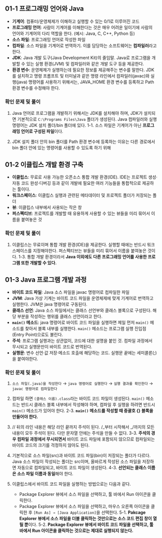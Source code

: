## 01-1 프로그래밍 언어와 Java

- **기계어**: 컴퓨터/운영체제가 이해하고 실행할 수 있는 0/1로 이루어진 코드
- **프로그래밍 언어**: 사람이 기계어를 이해한다는 것은 매우 어려운 일이기에 사람의 언어와 기계어의 다리 역할을 한다. (예시: Java, C, C++, Python 등)
- **소스 파일**: 프로그래밍 언어로 작성한 파일
- **컴파일**: 소스 파일을 기계어로 번역하기. 이를 담당하는 소프트웨어는 **컴파일러**라고 한다.
- **JDK**: Java 개발 도구(Java Development Kit)의 줄임말. Java로 프로그램을 개발할 수 있는 실행 환경(JVM) 및 컴파일러와 같은 개발 도구 등을 제공한다.
- **환경 변수**: 운영체제가 실행하는데 필요한 정보를 제공해주는 변수를 말한다. JDK를 설치하고 명령 프롬프트 및 터미널과 같은 명령 라인에서 컴파일러(javac)와 실행(java) 명령어를 사용하기 위해서는, JAVA_HOME 환경 변수를 등록하고 Path 환경 변수를 수정해야 한다.

### 확인 문제 및 풀이

1. Java 언어로 프로그램을 개발하기 위해서는 JDK를 설치해야 하며, JDK가 설치되면 기본적으로 `C:\Programs Files\Java` 폴더가 생성된다. Java 컴파일러와 실행 명령어는 JDK 설치 폴더/bin 폴더에 있다.
   1-1. 소스 파일은 기계어가 아닌 **프로그래밍 언어로 구성된 파일**이다.

2. JDK 설치 폴더 안의 bin 폴더를 Path 환경 변수에 등록하는 이유는 다른 경로에서 bin 폴더 안에 있는 명령어를 사용할 수 있도록 하기 위해

## 01-2 이클립스 개발 환경 구축

- **이클립스**: 무료로 사용 가능한 오픈소스 통합 개발 환경(IDE). IDE는 프로젝트 생성·자동 코드 완성·디버깅 등과 같이 개발에 필요한 여러 기능들을 통합적으로 제공하는 툴이다.
- **워크스페이스**: 이클립스 실행과 관련된 메타데이터 및 프로젝트 폴더가 저장되는 폴더
- **뷰**: 이클립스 내부에서 사용되는 작은 창
- **퍼스펙티브**: 프로젝트를 개발할 때 유용하게 사용할 수 있는 뷰들을 미리 묶어서 이름을 붙여놓은 것

### 확인 문제 및 풀이

1. 이클립스는 무료이며 통합 개발 환경(IDE)을 제공한다. 실행할 때에는 반드시 워크스페이스를 지정해야한다. 퍼스펙티브는 뷰들을 미리 묶어서 이름을 붙여놓은 것이다.
   1-3. 통합 개발 환경이라서 **Java 이외에도 다른 프로그래밍 언어를 사용한 프로그램 또한 개발할 수 있다.**

## 01-3 Java 프로그램 개발 과정

- **바이트 코드 파일**: Java 소스 파일을 javac 명령어로 컴파일한 파일
- **JVM**: Java 가상 기계는 바이트 코드 파일을 운영체제에 맞게 기계어로 번역하고 실행한다. JVM은 java 명령어로 구동된다.
- **클래스 선언**: Java 소스 파일에서는 클래스 선언부와 클래스 블록으로 구성된다. 해당 부분을 작성하는 행위를 클래스 선언이라고 한다.
- **`main()` 메소드**: java 명령어로 바이트 코드 파일을 실행하면 제일 먼저 `main()` 메소드를 찾아서 블록 내부를 실행한다. `main()` 메소드는 프로그램 실행 진입점(Entry Point)으로도 불린다.
- **주석**: 프로그램 실행과는 상관없이, 코드에 대한 설명을 붙인 것. 컴파일 과정에서 무시되고 실행문만이 바이트 코드로 번역된다.
- **실행문**: 변수 선언·값 저장·메소드 호출에 해당하는 코드. 실행문 끝에는 세미콜론(;)을 붙여야한다.

### 확인 문제 및 풀이

1. `소스 파일(.java)을 작성한다` → `java 명령어로 실행한다` → `실행 결과를 확인한다` → `javac 명령어로 컴파일한다`
2. 컴파일 하면 `(클래스 이름).class`라는 바이트 코드 파일이 생성된다. `main()` 메소드는 반드시 클래스 블록 내부에서 작성해야 하며, 컴파일 후 실행을 하려면 반드시 `main()` 메소드가 있어야 한다.
   2-3. **`main()` 메소드를 작성할 때 중괄호 {} 블록을 만들어야 한다.**

3. // 뒤의 라인 내용은 해당 라인 끝까지 주석이 된다. /_부터 시작해서 _/까지의 모든 내용이 모두 주석이 된다. 다만 문자열 안에는 주석을 만들 수 없다.
   3-3. **주석의 경우 컴파일 과정에서 무시되면서** 바이트 코드 파일에 포함되지 않으므로 컴파일되는 바이트 코드의 크기를 걱정하지 않아도 된다.

4. 기본적으로 소스 파일(src)과 바이트 코드 파일(bin)이 저장되는 폴더가 다르다. Java 소스 파일이 작성되는 폴더는 src이며, 올바르게 작성된 소스 파일을 저장하면 자동으로 컴파일되고, 바이트 코드 파일이 생성된다.
   4-3. **선언되는 클래스 이름은 소스 파일 이름과 동일**해야 한다.

5. 이클립스에서 바이트 코드 파일을 실행하는 방법으로는 다음과 같다.
   - Package Explorer 뷰에서 소스 파일을 선택하고, 툴 바에서 Run 아이콘을 클릭한다.
   - Package Explorer 뷰에서 소스 파일을 선택하고, 마우스 오른쪽 아이콘을 클릭한 후 `[Run As] → [Java Application]`을 선택한다.
     5-1. **Pakcage Explorer 뷰에서 소스 파일을 더블 클릭하는 것만으로는 소스 코드 편집 창이 열릴 뿐**이다.
     5-2. **Package Explorer 뷰에서 바이트 코드 파일을 선택하고, 툴 바에서 Run 아이콘을 클릭하는 것으로는 제대로 실행되지 않는다.**
